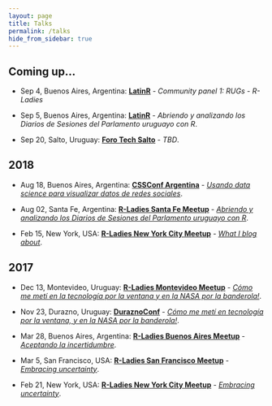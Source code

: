 ```yaml
---
layout: page
title: Talks
permalink: /talks
hide_from_sidebar: true
---
```


## Coming up...

  * Sep 4, Buenos Aires, Argentina: [**LatinR**](http://latin-r.com) - _Community panel 1: RUGs - R-Ladies_
  
  * Sep 5, Buenos Aires, Argentina: [**LatinR**](http://latin-r.com) - _Abriendo y analizando los Diarios de Sesiones del Parlamento uruguayo con R_.
  
  * Sep 20, Salto, Uruguay: [**Foro Tech Salto**](https://www.meetup.com/Foro-Tecnologico-de-Salto/) - _TBD_.

## 2018

  * Aug 18, Buenos Aires, Argentina: [**CSSConf Argentina**](https://cssconfar.com/) - [_Usando data science para visualizar datos de redes sociales_](https://docs.google.com/presentation/d/1WyGtoOa9-4Alpr7x6aqpRSkb1HWM5MZgP3NKzpuYgFA/edit?usp=sharing).

  * Aug 02, Santa Fe, Argentina: [**R-Ladies Santa Fe Meetup**](https://www.meetup.com/rladies-santa-fe/events/251650981/) - [_Abriendo y analizando los Diarios de Sesiones del Parlamento uruguayo con R_](https://docs.google.com/presentation/d/12E6dWEdRGazal3VNYEVVJr17KFJS8FN_LW3OofJw5dM/edit?usp=sharing).
  
  * Feb 15, New York, USA: [**R-Ladies New York City Meetup**](https://www.meetup.com/rladies-newyork/events/247304067/) - [_What I blog about_](https://docs.google.com/presentation/d/1JSRkQJskAVf0cl9A5gbxLxjc9GUg_0O-eL4G-Wq41So/edit?usp=sharing).

## 2017

  * Dec 13, Montevideo, Uruguay: [**R-Ladies Montevideo Meetup**](https://www.meetup.com/rladies-montevideo/events/245560636/) - [_Cómo me metí en la tecnología por la ventana y en la NASA por la banderola!_](https://docs.google.com/presentation/d/1YBmleq5a0211rYbhq4krHeKOfy5M6bf5gjKpbqZ26io/edit?usp=sharing).
  
  * Nov 23, Durazno, Uruguay: [**DuraznoConf**](http://duraznoconf.uy/) - [_Cómo me metí en tecnología por la ventana, y en la NASA por la banderola!_](https://docs.google.com/presentation/d/1DFHq0dX2vPT7GCBEE0cWlIq2m9psWyi-NmL0emYZiKc/edit?usp=sharing).

  * Mar 28, Buenos Aires, Argentina: [**R-Ladies Buenos Aires Meetup**](https://www.meetup.com/rladies-buenos-aires/events/238489452/) - [_Aceptando la incertidumbre_](https://docs.google.com/presentation/d/1Q8_7XXFJUGgxzOInKTELfrSXE7W_VNjtTY-daKkCdfM/edit?usp=sharing).

  * Mar 5, San Francisco, USA: [**R-Ladies San Francisco Meetup**](https://www.meetup.com/rladies-san-francisco/events/237912126/) - [_Embracing uncertainty_](https://docs.google.com/presentation/d/1VPzR8sdEa141Zy15PmKc-rZg1NHw_EJq0WZHC2LlvC4/edit?usp=sharing).
  
  * Feb 21, New York, USA: [**R-Ladies New York City Meetup**](https://www.meetup.com/rladies-newyork/events/237328664/) - [_Embracing uncertainty_](https://docs.google.com/presentation/d/1VPzR8sdEa141Zy15PmKc-rZg1NHw_EJq0WZHC2LlvC4/edit?usp=sharing).
  

  

  

  
